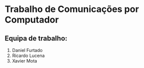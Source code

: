 # Trabalho de Comunicações por Computador

## Equipa de trabalho:

1. Daniel Furtado 
2. Ricardo Lucena 
3. Xavier Mota 
